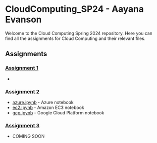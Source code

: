 # CloudComputing_SP24 - Aayana Evanson

Welcome to the Cloud Computing Spring 2024 repository. Here you can find all the assignments for Cloud Computing and their relevant files.

## Assignments

### [Assignment 1](./Assignment1)
- 

### [Assignment 2](./Assignment2)
- [azure.ipynb](./Assignment2/azure.ipynb) - Azure notebook
- [ec2.ipynb](./Assignment2/ec3.ipynb) - Amazon EC3  notebook
- [gcp.ipynb](./Assignment2/gcp.ipynb) - Google Cloud Platform notebook

### [Assignment 3](./Assignment3)
- COMING SOON


